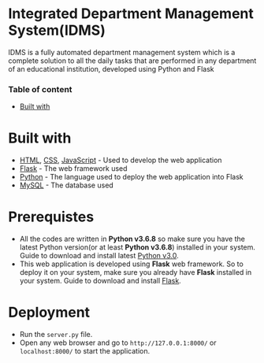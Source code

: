 # Integrated Department Management System(IDMS)
IDMS is a fully automated department management system which is a complete solution to all the daily tasks that are performed in any department of an educational institution, developed using Python and Flask
### Table of content
* [Built with](#builtwith)

# Built with
* [HTML](https://developer.mozilla.org/en-US/docs/Web/HTML), [CSS](https://developer.mozilla.org/en-US/docs/Web/CSS), [JavaScript](https://developer.mozilla.org/en-US/docs/Web/JavaScript) - Used to develop the web application
* [Flask](https://palletsprojects.com/p/flask/) - The web framework used
* [Python](https://www.python.org/) -  The language used to deploy the web application into Flask
* [MySQL](https://www.mysql.com/) - The database used 

# Prerequistes
* All the codes are written in **Python v3.6.8** so make sure you have the latest Python version(or at least **Python v3.6.8**) installed  in your system. Guide to download and install latest [Python v3.0](https://docs.python.org/3.6/).
* This web application is developed using **Flask** web framework. So to deploy it on your system, make sure you already have **Flask** installed in your system. Guide to download and install [Flask](https://flask.palletsprojects.com/en/1.1.x/installation/).

# Deployment
* Run the `server.py` file.
* Open any web browser and go to `http://127.0.0.1:8000/` or `localhost:8000/` to start the application.




